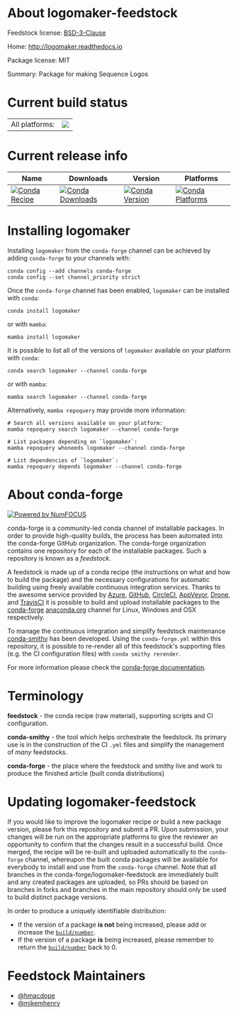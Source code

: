 About logomaker-feedstock
=========================

Feedstock license: [BSD-3-Clause](https://github.com/conda-forge/logomaker-feedstock/blob/main/LICENSE.txt)

Home: http://logomaker.readthedocs.io

Package license: MIT

Summary: Package for making Sequence Logos

Current build status
====================


<table><tr><td>All platforms:</td>
    <td>
      <a href="https://dev.azure.com/conda-forge/feedstock-builds/_build/latest?definitionId=21299&branchName=main">
        <img src="https://dev.azure.com/conda-forge/feedstock-builds/_apis/build/status/logomaker-feedstock?branchName=main">
      </a>
    </td>
  </tr>
</table>

Current release info
====================

| Name | Downloads | Version | Platforms |
| --- | --- | --- | --- |
| [![Conda Recipe](https://img.shields.io/badge/recipe-logomaker-green.svg)](https://anaconda.org/conda-forge/logomaker) | [![Conda Downloads](https://img.shields.io/conda/dn/conda-forge/logomaker.svg)](https://anaconda.org/conda-forge/logomaker) | [![Conda Version](https://img.shields.io/conda/vn/conda-forge/logomaker.svg)](https://anaconda.org/conda-forge/logomaker) | [![Conda Platforms](https://img.shields.io/conda/pn/conda-forge/logomaker.svg)](https://anaconda.org/conda-forge/logomaker) |

Installing logomaker
====================

Installing `logomaker` from the `conda-forge` channel can be achieved by adding `conda-forge` to your channels with:

```
conda config --add channels conda-forge
conda config --set channel_priority strict
```

Once the `conda-forge` channel has been enabled, `logomaker` can be installed with `conda`:

```
conda install logomaker
```

or with `mamba`:

```
mamba install logomaker
```

It is possible to list all of the versions of `logomaker` available on your platform with `conda`:

```
conda search logomaker --channel conda-forge
```

or with `mamba`:

```
mamba search logomaker --channel conda-forge
```

Alternatively, `mamba repoquery` may provide more information:

```
# Search all versions available on your platform:
mamba repoquery search logomaker --channel conda-forge

# List packages depending on `logomaker`:
mamba repoquery whoneeds logomaker --channel conda-forge

# List dependencies of `logomaker`:
mamba repoquery depends logomaker --channel conda-forge
```


About conda-forge
=================

[![Powered by
NumFOCUS](https://img.shields.io/badge/powered%20by-NumFOCUS-orange.svg?style=flat&colorA=E1523D&colorB=007D8A)](https://numfocus.org)

conda-forge is a community-led conda channel of installable packages.
In order to provide high-quality builds, the process has been automated into the
conda-forge GitHub organization. The conda-forge organization contains one repository
for each of the installable packages. Such a repository is known as a *feedstock*.

A feedstock is made up of a conda recipe (the instructions on what and how to build
the package) and the necessary configurations for automatic building using freely
available continuous integration services. Thanks to the awesome service provided by
[Azure](https://azure.microsoft.com/en-us/services/devops/), [GitHub](https://github.com/),
[CircleCI](https://circleci.com/), [AppVeyor](https://www.appveyor.com/),
[Drone](https://cloud.drone.io/welcome), and [TravisCI](https://travis-ci.com/)
it is possible to build and upload installable packages to the
[conda-forge](https://anaconda.org/conda-forge) [anaconda.org](https://anaconda.org/)
channel for Linux, Windows and OSX respectively.

To manage the continuous integration and simplify feedstock maintenance
[conda-smithy](https://github.com/conda-forge/conda-smithy) has been developed.
Using the ``conda-forge.yml`` within this repository, it is possible to re-render all of
this feedstock's supporting files (e.g. the CI configuration files) with ``conda smithy rerender``.

For more information please check the [conda-forge documentation](https://conda-forge.org/docs/).

Terminology
===========

**feedstock** - the conda recipe (raw material), supporting scripts and CI configuration.

**conda-smithy** - the tool which helps orchestrate the feedstock.
                   Its primary use is in the construction of the CI ``.yml`` files
                   and simplify the management of *many* feedstocks.

**conda-forge** - the place where the feedstock and smithy live and work to
                  produce the finished article (built conda distributions)


Updating logomaker-feedstock
============================

If you would like to improve the logomaker recipe or build a new
package version, please fork this repository and submit a PR. Upon submission,
your changes will be run on the appropriate platforms to give the reviewer an
opportunity to confirm that the changes result in a successful build. Once
merged, the recipe will be re-built and uploaded automatically to the
`conda-forge` channel, whereupon the built conda packages will be available for
everybody to install and use from the `conda-forge` channel.
Note that all branches in the conda-forge/logomaker-feedstock are
immediately built and any created packages are uploaded, so PRs should be based
on branches in forks and branches in the main repository should only be used to
build distinct package versions.

In order to produce a uniquely identifiable distribution:
 * If the version of a package **is not** being increased, please add or increase
   the [``build/number``](https://docs.conda.io/projects/conda-build/en/latest/resources/define-metadata.html#build-number-and-string).
 * If the version of a package **is** being increased, please remember to return
   the [``build/number``](https://docs.conda.io/projects/conda-build/en/latest/resources/define-metadata.html#build-number-and-string)
   back to 0.

Feedstock Maintainers
=====================

* [@hmacdope](https://github.com/hmacdope/)
* [@mikemhenry](https://github.com/mikemhenry/)


